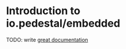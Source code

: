 # Introduction to io.pedestal/embedded

TODO: write [great documentation](http://jacobian.org/writing/what-to-write/)

